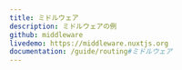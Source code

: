 ```yaml
---
title: ミドルウェア
description: ミドルウェアの例
github: middleware
livedemo: https://middleware.nuxtjs.org
documentation: /guide/routing#ミドルウェア
---
```


